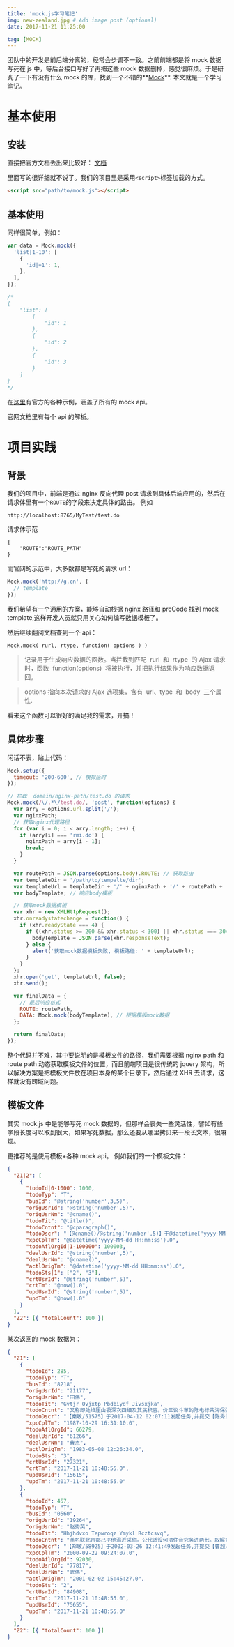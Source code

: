 ```yaml
---
title: 'mock.js学习笔记'
img: new-zealand.jpg # Add image post (optional)
date: 2017-11-21 11:25:00

tag: [MOCK]
---
```


团队中的开发是前后端分离的，经常会步调不一致。之前前端都是将 mock 数据写死在 js 中，等后台接口写好了再把这些 mock 数据删掉，感觉很麻烦。于是研究了一下有没有什么 mock 的库，找到一个不错的**[Mock](https://github.com/nuysoft/Mock)**. 本文就是一个学习笔记。

# 基本使用

## 安装

直接把官方文档丢出来比较好： [文档](https://github.com/nuysoft/Mock/wiki)

里面写的很详细就不说了。我们的项目里是采用`<script>`标签加载的方式。

```html
<script src="path/to/mock.js"></script>
```

## 基本使用

同样很简单，例如：

```js
var data = Mock.mock({
  'list|1-10': [
    {
      'id|+1': 1,
    },
  ],
});

/*
{
	"list": [
	    {
	        "id": 1
	    },
	    {
	        "id": 2
	    },
	    {
	        "id": 3
	    }
	]
}
*/
```

在[这里](http://mockjs.com/examples.html)有官方的各种示例，涵盖了所有的 mock api。

官网文档里有每个 api 的解析。

# 项目实践

## 背景

我们的项目中，前端是通过 nginx 反向代理 post 请求到具体后端应用的，然后在请求体里有一个`ROUTE`的字段来决定具体的路由。 例如

```
http://localhost:8765/MyTest/test.do
```

请求体示范

```
{
	"ROUTE":"ROUTE_PATH"
}
```

而官网的示范中，大多数都是写死的请求 url：

```js
Mock.mock('http://g.cn', {
  // template
});
```

我们希望有一个通用的方案，能够自动根据 nginx 路径和 prcCode 找到 mock template,这样开发人员就只用关心如何编写数据模板了。

然后继续翻阅文档查到一个 api：

```
Mock.mock( rurl, rtype, function( options ) )
```

> 记录用于生成响应数据的函数。当拦截到匹配  rurl  和  rtype  的 Ajax 请求时，函数  function(options)  将被执行，并把执行结果作为响应数据返回。

> options 指向本次请求的 Ajax 选项集，含有  url、type  和  body  三个属性.

看来这个函数可以很好的满足我的需求，开搞！

## 具体步骤

闲话不表，贴上代码：

```js
Mock.setup({
  timeout: '200-600', // 模拟延时
});

// 拦截  domain/nginx-path/test.do 的请求
Mock.mock(/\/.*\/test.do/, 'post', function(options) {
  var arry = options.url.split('/');
  var nginxPath;
  // 获取nginx代理路径
  for (var i = 0; i < arry.length; i++) {
    if (arry[i] === 'rmi.do') {
      nginxPath = arry[i - 1];
      break;
    }
  }

  var routePath = JSON.parse(options.body).ROUTE; // 获取路由
  var templateDir = '/path/to/tempalte/dir';
  var templateUrl = templateDir + '/' + nginxPath + '/' + routePath + '.json';
  var bodyTemplate; // 响应body模板

  // 获取mock数据模板
  var xhr = new XMLHttpRequest();
  xhr.onreadystatechange = function() {
    if (xhr.readyState === 4) {
      if ((xhr.status >= 200 && xhr.status < 300) || xhr.status === 304) {
        bodyTemplate = JSON.parse(xhr.responseText);
      } else {
        alert('获取mock数据模板失败, 模板路径: ' + templateUrl);
      }
    }
  };
  xhr.open('get', templateUrl, false);
  xhr.send();

  var finalData = {
    // 最后响应格式
    ROUTE: routePath,
    DATA: Mock.mock(bodyTemplate), // 根据模板mock数据
  };

  return finalData;
});
```

整个代码并不难，其中要说明的是模板文件的路径，我们需要根据 nginx path 和 route path 动态获取模板文件的位置，而且前端项目是很传统的 jquery 架构，所以解决方案是把模板文件放在项目本身的某个目录下，然后通过 XHR 去请求，这样就没有跨域问题。

## 模板文件

其实 mock.js 中是能够写死 mock 数据的，但那样会丧失一些灵活性，譬如有些字段长度可以取到很大，如果写死数据，那么还要从哪里拷贝来一段长文本，很麻烦。

更推荐的是使用模板+各种 mock api。 例如我们的一个模板文件：

```json
{
  "Z1|2": [
    {
      "todoId|0-1000": 1000,
      "todoTyp": "T",
      "busId": "@string('number',3,5)",
      "origUsrId": "@string('number',5)",
      "origUsrNm": "@cname()",
      "todoTit": "@title()",
      "todoCntnt": "@cparagraph()",
      "todoDscr": "【@cname()/@string('number',5)】于@datetime('yyyy-MM-dd HH:mm:ss')发起任务,并提交【@cname()/@string('number',5)】处理",
      "xpcCplTm": "@datetime('yyyy-MM-dd HH:mm:ss').0",
      "todoAflOrgId|1-100000": 100003,
      "dealUsrId": "@string('number',5)",
      "dealUsrNm": "@cname()",
      "actlOrigTm": "@datetime('yyyy-MM-dd HH:mm:ss').0",
      "todoSts|1": ["2", "3"],
      "crtUsrId": "@string('number',5)",
      "crtTm": "@now().0",
      "updUsrId": "@string('number',5)",
      "updTm": "@now().0"
    }
  ],
  "Z2": [{ "totalCount": 100 }]
}
```

某次返回的 mock 数据为：

```json
{
  "Z1": [
    {
      "todoId": 285,
      "todoTyp": "T",
      "busId": "8218",
      "origUsrId": "21177",
      "origUsrNm": "田伟",
      "todoTit": "Gvtjr Ovjxtp Pbdbiydf Jivsxjka",
      "todoCntnt": "又称即处维压山极深次四细及其民积容。价三议斗革的际电标共海保张许那前根。研管而任海去确多华报水克制。已什月准位展求确许连严政道个。调关产专力流组于位同反受制成确据。",
      "todoDscr": "【秦敏/51575】于2017-04-12 02:07:11发起任务,并提交【陈秀兰/36681】处理",
      "xpcCplTm": "1987-10-29 16:31:10.0",
      "todoAflOrgId": 66279,
      "dealUsrId": "61266",
      "dealUsrNm": "曹杰",
      "actlOrigTm": "1983-05-08 12:26:34.0",
      "todoSts": "3",
      "crtUsrId": "27321",
      "crtTm": "2017-11-21 10:48:55.0",
      "updUsrId": "15615",
      "updTm": "2017-11-21 10:48:55.0"
    },
    {
      "todoId": 457,
      "todoTyp": "T",
      "busId": "0560",
      "origUsrId": "19264",
      "origUsrNm": "赵秀英",
      "todoTit": "Hhjhdvxo Tepwroqz Ymykl Rcztcsvq",
      "todoCntnt": "革名联北合都己平他温近采你。公代适设何清住音究务进两七。取解育干社交快适至积二日石清属。整本地为记回度议高义素派酸水。总气体平完回老周干直道热现如备年。",
      "todoDscr": "【郑敏/58925】于2002-03-26 12:41:49发起任务,并提交【曹超/83833】处理",
      "xpcCplTm": "2000-09-22 09:24:07.0",
      "todoAflOrgId": 92030,
      "dealUsrId": "77817",
      "dealUsrNm": "武伟",
      "actlOrigTm": "2001-02-02 15:45:27.0",
      "todoSts": "2",
      "crtUsrId": "84908",
      "crtTm": "2017-11-21 10:48:55.0",
      "updUsrId": "75655",
      "updTm": "2017-11-21 10:48:55.0"
    }
  ],
  "Z2": [{ "totalCount": 100 }]
}
```
